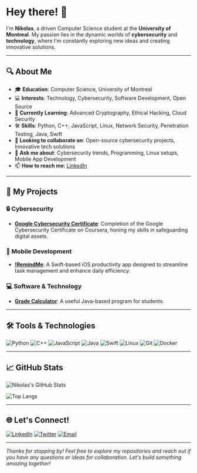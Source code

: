 # Hey there! 👋

I'm **Nikolas**, a driven Computer Science student at the **University of Montreal**. My passion lies in the dynamic worlds of **cybersecurity** and **technology**, where I'm constantly exploring new ideas and creating innovative solutions.

---

## 🔍 About Me

- 🎓 **Education**: Computer Science, University of Montreal
- 💻 **Interests**: Technology, Cybersecurity, Software Development, Open Source
- 🌱 **Currently Learning**: Advanced Cryptography, Ethical Hacking, Cloud Security
- 🛠️ **Skills**: Python, C++, JavaScript, Linux, Network Security, Penetration Testing, Java, Swift
- 🤝 **Looking to collaborate on**: Open-source cybersecurity projects, Innovative tech solutions
- 💬 **Ask me about**: Cybersecurity trends, Programming, Linux setups, Mobile App Development
- 📫 **How to reach me**: [LinkedIn](https://www.linkedin.com/in/nikolaslevesque)

---

## 🚀 My Projects

### 🔒 Cybersecurity
- **[Google Cybersecurity Certificate]()**: Completion of the Google Cybersecurity Certificate on Coursera, honing my skills in safeguarding digital assets.

### 📱 Mobile Development
- **[!RemindMe]()**: A Swift-based iOS productivity app designed to streamline task management and enhance daily efficiency.

### 💻 Software & Technology
- **[Grade Calculator]()**: A useful Java-based program for students.

---

## 🛠️ Tools & Technologies

![Python](https://img.shields.io/badge/-Python-333333?style=flat&logo=python)
![C++](https://img.shields.io/badge/-C++-333333?style=flat&logo=cplusplus)
![JavaScript](https://img.shields.io/badge/-JavaScript-333333?style=flat&logo=javascript)
![Java](https://img.shields.io/badge/-Java-333333?style=flat&logo=java)
![Swift](https://img.shields.io/badge/-Swift-333333?style=flat&logo=swift)
![Linux](https://img.shields.io/badge/-Linux-333333?style=flat&logo=linux)
![Git](https://img.shields.io/badge/-Git-333333?style=flat&logo=git)
![Docker](https://img.shields.io/badge/-Docker-333333?style=flat&logo=docker)

---

## 📈 GitHub Stats

![Nikolas's GitHub Stats](https://github-readme-stats.vercel.app/api?username=YourGitHubUsername&show_icons=true&theme=radical)

![Top Langs](https://github-readme-stats.vercel.app/api/top-langs/?username=YourGitHubUsername&layout=compact&theme=radical)

---

## 🌐 Let's Connect!

[![LinkedIn](https://img.shields.io/badge/-LinkedIn-blue?style=flat&logo=linkedin)](https://www.linkedin.com/in/nikolaslevesque)
[![Twitter](https://img.shields.io/badge/-Twitter-1DA1F2?style=flat&logo=twitter)]()
[![Email](https://img.shields.io/badge/-Email-D14836?style=flat&logo=gmail&logoColor=white)](mailto:)

---

*Thanks for stopping by! Feel free to explore my repositories and reach out if you have any questions or ideas for collaboration. Let's build something amazing together!*
